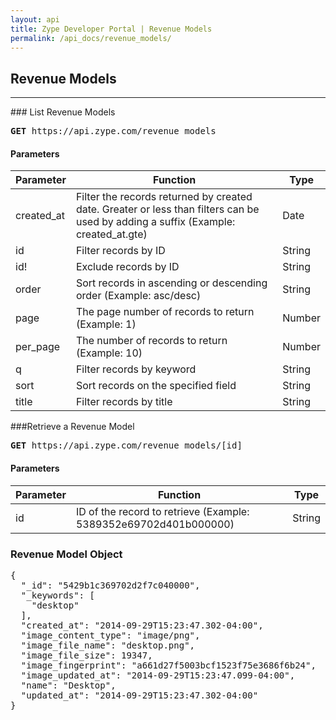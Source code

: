 ```yaml
---
layout: api
title: Zype Developer Portal | Revenue Models
permalink: /api_docs/revenue_models/
---
```


## Revenue Models
<hr />
### List Revenue Models
<pre>
<b>GET</b> https://api.zype.com/revenue_models
</pre>

#### Parameters

Parameter | Function | Type
--------- | -------- | ----
created_at | Filter the records returned by created date. Greater or less than filters can be used by adding a suffix (Example: created_at.gte) | Date
id        | Filter records by ID | String
id!       | Exclude records by ID | String
order     | Sort records in ascending or descending order (Example: asc/desc) | String
page      | The page number of records to return (Example: 1) | Number
per_page  | The number of records to return (Example: 10) | Number
q         | Filter records by keyword | String
sort      | Sort records on the specified field | String
title     | Filter records by title | String

###Retrieve a Revenue Model
<pre><b>GET</b> https://api.zype.com/revenue_models/[id]
</pre>

#### Parameters

Parameter | Function | Type
--------- | -------- | ----
id | ID of the record to retrieve (Example: 5389352e69702d401b000000) | String

### Revenue Model Object

<pre>
{
  "_id": "5429b1c369702d2f7c040000",
  "_keywords": [
    "desktop"
  ],
  "created_at": "2014-09-29T15:23:47.302-04:00",
  "image_content_type": "image/png",
  "image_file_name": "desktop.png",
  "image_file_size": 19347,
  "image_fingerprint": "a661d27f5003bcf1523f75e3686f6b24",
  "image_updated_at": "2014-09-29T15:23:47.099-04:00",
  "name": "Desktop",
  "updated_at": "2014-09-29T15:23:47.302-04:00"
}
</pre>
